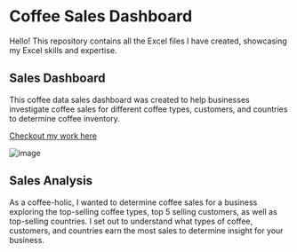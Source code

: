 # Coffee Sales Dashboard

Hello! This repository contains all the Excel files I have created, showcasing my Excel skills and expertise.

## Sales Dashboard
This coffee data sales dashboard was created to help businesses investigate coffee sales for different coffee types, customers, and countries to determine coffee inventory.

[Checkout my work here](Coffee_Sales_Dashboard)

![image](https://github.com/user-attachments/assets/70a1e424-3b9d-4c0d-a999-b83c3dd8f9c3)

## Sales Analysis
As a coffee-holic, I wanted to determine coffee sales for a business exploring the top-selling coffee types, top 5 selling customers, as well as top-selling countries. 
I set out to understand what types of coffee, customers, and countries earn the most sales to determine insight for your business.
